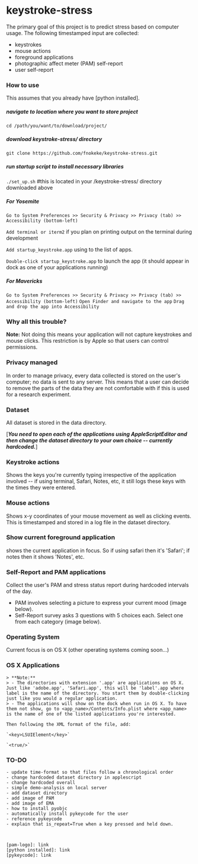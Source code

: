 # keystroke-stress
The primary goal of this project is to predict stress based on computer usage. The following timestamped input are collected:
- keystrokes 
- mouse actions
- foreground applications
- photographic affect meter (PAM) self-report 
- user self-report 


### How to use 
This assumes that you already have [python installed].

##### navigate to location where you want to store project
`cd /path/you/want/to/download/project/`

##### download keystroke-stress/ directory
`git clone https://github.com/fnokeke/keystroke-stress.git` 

##### run startup script to install necessary libraries
`./set_up.sh` #this is located in your /keystroke-stress/ directory downloaded above

##### For Yosemite
`Go to System Preferences >> Security & Privacy >> Privacy (tab) >> Accessibility (bottom-left)`

`Add terminal or iterm2` if you plan on printing output on the terminal during development

`Add startup_keystroke.app` using to the list of apps. 

`Double-click startup_keystroke.app` to launch the app (it should appear in dock as one of your applications running)


##### For Mavericks
`Go to System Preferences >> Security & Privacy >> Privacy (tab) >> Accessibility (bottom-left)`
`Open Finder and navigate to the app`
`Drag and drop the app into Accessibility`


### Why all this trouble?
**Note:** Not doing this means your application will not capture keystrokes and mouse clicks. This restriction is by Apple so that users can control permissions.
### Privacy managed
In order to manage privacy, every data collected is stored on the user's computer; no data is sent to any server. This means that a user can decide to remove the parts of the data they are not comfortable with if this is used for a research experiment.

### Dataset
All dataset is stored in the data directory.

[***You need to open each of the applications using AppleScriptEditor and then change the dataset directory to your own choice -- currently hardcoded.***]

### Keystroke actions
Shows the keys you're currently typing irrespective of the application involved -- if using terminal, Safari, Notes, etc, it still logs these keys with the times they were entered.

### Mouse actions
Shows x-y coordinates of your mouse movement as well as clicking events. This is timestamped and stored in a log file in the dataset directory.

### Show current foreground application
shows the current application in focus. So if using safari then it's 'Safari'; if notes then it shows 'Notes', etc.

### Self-Report and PAM applications
Collect the user's PAM and stress status report during hardcoded intervals of the day. 
- PAM involves selecting a picture to express your current mood (image below).
- Self-Report survey asks 3 questions with 5 choices each. Select one from each category (image below). 

### Operating System
Current focus is on OS X (other operating systems coming soon...)

### OS X Applications
    > **Note:**
    > - The directories with extension '.app' are applications on OS X. Just like 'adobe.app', 'Safari.app', this will be 'label'.app where label is the name of the directory. You start them by double-clicking just like you would a regular application.
    > - The applications will show on the dock when run in OS X. To have them not show, go to <app_name>/Contents/Info.plist where <app_name> is the name of one of the listed applications you're interested. 

    Then following the XML format of the file, add:

    `<key>LSUIElement</key>`

    `<true/>`

### TO-DO
    - update time-format so that files follow a chronological order
    - change hardcoded dataset directory in applescript
    - change hardcoded overall 
    - simple demo-analysis on local server
    - add dataset directory
    - add image of PAM
    - add image of EMA
    - how to install pyobjc
    - automatically install pykeycode for the user
    - reference pykeycode
    - explain that is_repeat=True when a key pressed and held down.



    [pam-logo]: link
    [python installed]: link
    [pykeycode]: link
